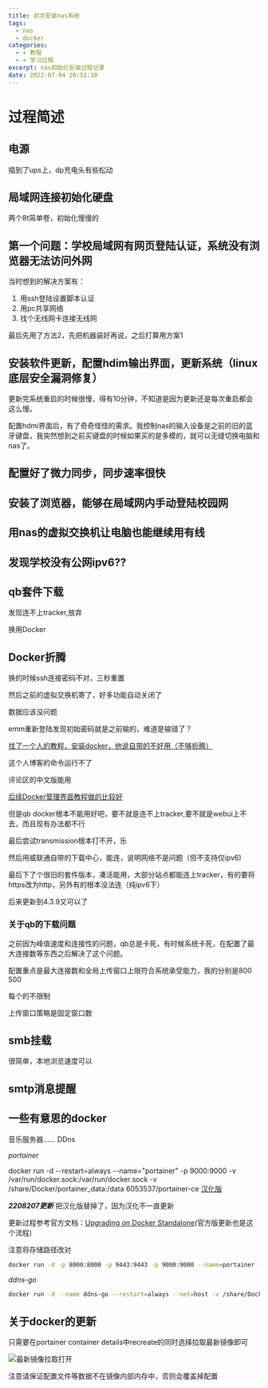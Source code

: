 ```yaml
---
title: 初次安装nas系统
tags:
  - nas
  - docker
categories:
  - - 教程
  - - 学习过程
excerpt: nas初始化安装过程记录
date: 2022-07-04 20:51:10
---
```


# 过程简述
## 电源
插到了ups上，dp充电头有些松动
## 局域网连接初始化硬盘
两个8t简单卷，初始化慢慢的
## 第一个问题：学校局域网有网页登陆认证，系统没有浏览器无法访问外网
当时想到的解决方案有：
1. 用ssh登陆设置脚本认证
2. 用pc共享网络
3. 找个无线网卡连接无线网

最后先用了方法2，先把机器装好再说，之后打算用方案1

## 安装软件更新，配置hdim输出界面，更新系统（linux底层安全漏洞修复）
更新完系统重启的时候很慢，得有10分钟，不知道是因为更新还是每次重启都会这么慢。

配置hdmi界面后，有了奇奇怪怪的需求。我控制nas的输入设备是之前的旧的蓝牙键盘，我突然想到之前买键盘的时候如果买的是多模的，就可以无缝切换电脑和nas了。

## 配置好了微力同步，同步速率很快

## 安装了浏览器，能够在局域网内手动登陆校园网

## 用nas的虚拟交换机让电脑也能继续用有线

## 发现学校没有公网ipv6??

## qb套件下载
发现连不上tracker,放弃

换用Docker
## Docker折腾


换的时候ssh连接密码不对，三秒重置

然后之前的虚拟交换机寄了，好多功能自动关闭了

数据应该没问题

emm重新登陆发现初始密码就是之前输的，难道是输错了？

[找了一个人的教程，安装docker，他说自带的不好用（不够折腾）](https://post.smzdm.com/p/az3k85gr/)

这个人博客的命令运行不了

评论区的中文版能用

[后续Docker管理界面教程做的比较好](https://post.smzdm.com/p/a6dw97xo/)

但是qb docker根本不能用好吧，要不就是连不上tracker,要不就是webui上不去，而且现有办法都不行

最后尝试transmission根本打不开，乐

然后用威联通自带的下载中心，能连，说明网络不是问题（但不支持仅ipv6)

最后下了个很旧的套件版本，凑活能用，大部分站点都能连上tracker，有的要将https改为http，另外有的根本没法连（纯ipv6下）

后来更新到4.3.9又可以了

### 关于qb的下载问题
之前因为峰值速度和连接性的问题，qb总是卡死，有时候系统卡死，在配置了最大连接数等东西之后解决了这个问题。

配置重点是最大连接数和全局上传窗口上限符合系统承受能力，我的分别是800 500

每个的不限制

上传窗口策略是固定窗口数


## smb挂载

很简单，本地浏览速度可以

## smtp消息提醒

## 一些有意思的docker
音乐服务器……
DDns

*portainer*

docker run -d --restart=always --name="portainer" -p 9000:9000 -v /var/run/docker.sock:/var/run/docker.sock -v /share/Docker/portainer_data:/data 6053537/portainer-ce
[汉化版](https://hub.docker.com/r/6053537/portainer-ce)

***2208207更新***
把汉化版替掉了，因为汉化不一直更新

更新过程参考官方文档：[Upgrading on Docker Standalone](https://docs.portainer.io/start/upgrade/docker)(官方版更新也是这个流程)

注意将存储路径改对

```bash
docker run -d -p 8000:8000 -p 9443:9443 -p 9000:9000 --name=portainer --restart=always -v /var/run/docker.sock:/var/run/docker.sock -v /share/Docker/portainer_data:/data portainer/portainer-ce:latest
```

*ddns-go*
```bash
docker run -d --name ddns-go --restart=always --net=host -v /share/Docker/ddns-go:/root jeessy/ddns-go
```

## 关于docker的更新
只需要在portainer container details中recreate的同时选择拉取最新镜像即可

![最新镜像拉取打开](http://euserver.1314171.xyz/i/2022/09/08/6319f957d0582.png)

注意请保证配置文件等数据不在镜像内部内存中，否则会覆盖掉配置